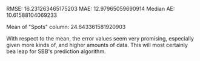 RMSE: 16.231263465175203 
MAE: 12.97965059690914 
Median AE: 10.61588104069233

Mean of "Spots" column: 24.643361581920903

With respect to the mean, the error values seem very promising, especially given more kinds of, and higher amounts of data. This will most certainly bea leap for SBB's prediction algorithm.
